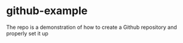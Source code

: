 # github-example
The repo is a demonstration of how to create a Github repository and properly set it up

